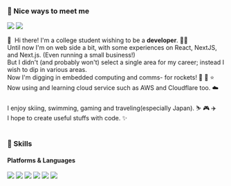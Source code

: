 ### 🤞 Nice ways to meet me
<p>
  <a href="https://enc2586.tistory.com" target="_blank"><img src="https://img.shields.io/badge/Blog(KR)-dd0a78?style=flat-square&logo=Github%20Sponsors&logoColor=white"/></a>
  <a href="mailto:enc2586@gmail.com" target="_blank"><img src="https://img.shields.io/badge/enc2586@gmail.com-ea4335?style=flat-square&logo=Gmail&logoColor=white"/></a>
</p>

<p>
  👋&nbsp; Hi there! I'm a college student wishing to be a <b>developer</b>. 👨‍💻<br/>
  Until now I'm on web side a bit, with some experiences on React, NextJS, and Next.js. (Even running a small business!)<br />
  But I didn't (and probably won't) select a single area for my career; instead I wish to dip in various areas.<br />
  Now I'm digging in embedded computing and comms- for rockets! 🔭 🚀 ⭐<br/>
  Now using and learning cloud service such as AWS and Cloudflare too. ☁️<br/><br/>
  I enjoy skiing, swimming, gaming and traveling(especially Japan). ⛷️ 🎮 ✈️<br/>
  I hope to create useful stuffs with code. ✨ <br/><br/>
</p>

### 💪 Skills
#### Platforms & Languages
<p>
  <img src="https://img.shields.io/badge/React-61DAFB?style=flat-square&logo=React&logoColor=black"/>
  <img src="https://img.shields.io/badge/NestJS-e0234e?style=flat-square&logo=NestJS&logoColor=white"/>
  <img src="https://img.shields.io/badge/Next.js-000000?style=flat-square&logo=Next.js&logoColor=white"/>
  <img src="https://img.shields.io/badge/PWA-5A0FC8?style=flat-square&logo=PWA&logoColor=white"/>
  <img src="https://img.shields.io/badge/AWS-232F3E?style=flat-square&logo=Amazon%20AWS&logoColor=white"/>
  <img src="https://img.shields.io/badge/Cloudflare-F38020?style=flat-square&logo=Cloudflare&logoColor=white"/>
</p>
